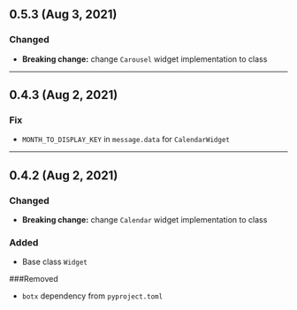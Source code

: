 ## 0.5.3 (Aug 3, 2021)

### Changed
* **Breaking change:** change `Carousel` widget implementation to class

---

## 0.4.3 (Aug 2, 2021)

### Fix
* `MONTH_TO_DISPLAY_KEY` in `message.data` for `CalendarWidget`

---

## 0.4.2 (Aug 2, 2021)

### Changed
* **Breaking change:** change `Calendar` widget implementation to class

### Added
* Base class `Widget`

###Removed
* `botx` dependency from `pyproject.toml`
